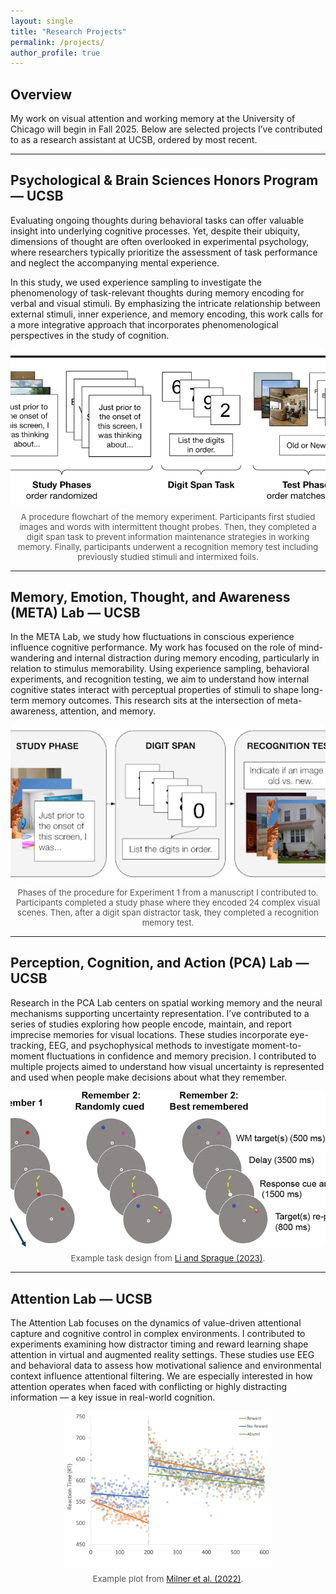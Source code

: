 ```yaml
---
layout: single
title: "Research Projects"
permalink: /projects/
author_profile: true
---
```


## Overview

My work on visual attention and working memory at the University of Chicago will begin in Fall 2025. Below are selected projects I’ve contributed to as a research assistant at UCSB, ordered by most recent.

---

## Psychological & Brain Sciences Honors Program — UCSB  

Evaluating ongoing thoughts during behavioral tasks can offer valuable insight into underlying cognitive processes. Yet, despite their ubiquity, dimensions of thought are often overlooked in experimental psychology, where researchers typically prioritize the assessment of task performance and neglect the accompanying mental experience.

In this study, we used experience sampling to investigate the phenomenology of task-relevant thoughts during memory encoding for verbal and visual stimuli. By emphasizing the intricate relationship between external stimuli, inner experience, and memory encoding, this work calls for a more integrative approach that incorporates phenomenological perspectives in the study of cognition.

<div style="text-align: center;">
  <img src="/images/Thesis_plot.png" alt="Thesis flowchart" style="height: 250px; object-fit: cover; border-radius: 6px;" />
  <p style="font-size: 0.95em; color: #555; margin-top: 0.5em;">
    A procedure flowchart of the memory experiment. Participants first studied images and words with intermittent thought probes. Then, they completed a digit span task to prevent information maintenance strategies in working memory. Finally, participants underwent a recognition memory test including previously studied stimuli and intermixed foils.
  </p>
</div>

---

## Memory, Emotion, Thought, and Awareness (META) Lab — UCSB  

In the META Lab, we study how fluctuations in conscious experience influence cognitive performance. My work has focused on the role of mind-wandering and internal distraction during memory encoding, particularly in relation to stimulus memorability. Using experience sampling, behavioral experiments, and recognition testing, we aim to understand how internal cognitive states interact with perceptual properties of stimuli to shape long-term memory outcomes. This research sits at the intersection of meta-awareness, attention, and memory.

<div style="text-align: center;">
  <img src="/images/META_plot.png" alt="META experiment procedure" style="height: 250px; object-fit: cover; border-radius: 6px;" />
  <p style="font-size: 0.95em; color: #555; margin-top: 0.5em;">
    Phases of the procedure for Experiment 1 from a manuscript I contributed to. Participants completed a study phase where they encoded 24 complex visual scenes. Then, after a digit span distractor task, they completed a recognition memory test.
  </p>
</div>

---

## Perception, Cognition, and Action (PCA) Lab — UCSB  

Research in the PCA Lab centers on spatial working memory and the neural mechanisms supporting uncertainty representation. I’ve contributed to a series of studies exploring how people encode, maintain, and report imprecise memories for visual locations. These studies incorporate eye-tracking, EEG, and psychophysical methods to investigate moment-to-moment fluctuations in confidence and memory precision. I contributed to multiple projects aimed to understand how visual uncertainty is represented and used when people make decisions about what they remember.

<div style="text-align: center;">
  <img src="/images/PCA_plot.jpeg" alt="PCA task design" style="height: 250px; object-fit: cover; border-radius: 6px;" />
  <p style="font-size: 0.95em; color: #555; margin-top: 0.5em;">
    Example task design from <a href="/files/Li_and_Sprague_2023.pdf">Li and Sprague (2023)</a>.
  </p>
</div>

---

## Attention Lab — UCSB  

The Attention Lab focuses on the dynamics of value-driven attentional capture and cognitive control in complex environments. I contributed to experiments examining how distractor timing and reward learning shape attention in virtual and augmented reality settings. These studies use EEG and behavioral data to assess how motivational salience and environmental context influence attentional filtering. We are especially interested in how attention operates when faced with conflicting or highly distracting information — a key issue in real-world cognition.

<div style="text-align: center;">
  <img src="/images/Attention_plot.png" alt="Attention lab data" style="height: 250px; object-fit: cover; border-radius: 6px;" />
  <p style="font-size: 0.95em; color: #555; margin-top: 0.5em;">
    Example plot from <a href="/files/2023_Milner_EtAl.pdf">Milner et al. (2022)</a>.
  </p>
</div>

